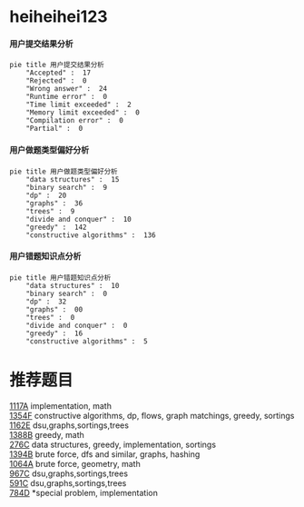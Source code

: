 # heiheihei123

<!-- tabs:start -->



#### **用户提交结果分析**

```mermaid
pie title 用户提交结果分析
    "Accepted" :  17
    "Rejected" :  0
    "Wrong answer" :  24
    "Runtime error" :  0
    "Time limit exceeded" :  2
    "Memory limit exceeded" :  0
    "Compilation error" :  0
    "Partial" :  0
```

#### **用户做题类型偏好分析**

```mermaid
pie title 用户做题类型偏好分析
    "data structures" :  15
    "binary search" :  9
    "dp" :  20
    "graphs" :  36
    "trees" :  9
    "divide and conquer" :  10
    "greedy" :  142
    "constructive algorithms" :  136
```
#### **用户错题知识点分析**

```mermaid
pie title 用户错题知识点分析
    "data structures" :  10
    "binary search" :  0
    "dp" :  32
    "graphs" :  00
    "trees" :  0
    "divide and conquer" :  0
    "greedy" :  16
    "constructive algorithms" :  5
```



<!-- tabs:end -->
# 推荐题目
[1117A](https://codeforces.com/contest/1117/problem/A)		implementation,
                        math		  
[1354F](https://codeforces.com/contest/1354/problem/F)		constructive algorithms,
                        dp,
                        flows,
                        graph matchings,
                        greedy,
                        sortings		  
[1162E](https://codeforces.com/contest/1162/problem/E)		dsu,graphs,sortings,trees		  
[1388B](https://codeforces.com/contest/1388/problem/B)		greedy,
                        math		  
[276C](https://codeforces.com/contest/276/problem/C)		data structures,
                        greedy,
                        implementation,
                        sortings		  
[1394B](https://codeforces.com/contest/1394/problem/B)		brute force,
                        dfs and similar,
                        graphs,
                        hashing		  
[1064A](https://codeforces.com/contest/1064/problem/A)		brute force,
                        geometry,
                        math		  
[967C](https://codeforces.com/contest/967/problem/C)		dsu,graphs,sortings,trees		  
[591C](https://codeforces.com/contest/591/problem/C)		dsu,graphs,sortings,trees		  
[784D](https://codeforces.com/contest/784/problem/D)		*special problem,
                        implementation		  
